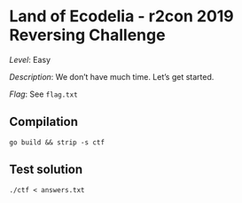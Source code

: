 # Land of Ecodelia - r2con 2019 Reversing Challenge

*Level*: Easy

*Description*: We don’t have much time. Let’s get started.

*Flag*: See `flag.txt`

## Compilation

~~~
go build && strip -s ctf
~~~

## Test solution

~~~
./ctf < answers.txt
~~~
